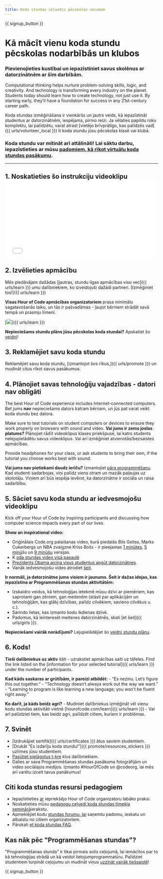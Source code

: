 ```yaml
---
title: Koda stundas ceļvedis pēcskolas vecumam
---
```


{{ signup_button }}

# Kā mācīt vienu koda stundu pēcskolas nodarbībās un klubos

### Pievienojieties kustībai un iepazīstiniet savus skolēnus ar datorzinātnēm ar šīm darbībām.

Computational thinking helps nurture problem-solving skills, logic, and creativity. And technology is transforming every industry on the planet. Students today should learn how to create technology, not just use it. By starting early, they’ll have a foundation for success in any 21st-century career path.

Koda stundas izmēģināšana ir vienkāršs un jautrs veids, kā iepazīstināt studentus ar datorzinātnēm, iespējams, pirmo reizi. Ja vēlaties papildu roku komplektu, lai palīdzētu, varat atrast [vietējo brīvprātīgo, kas palīdzēs vad]({{ urls/volunteer_local }}) īt koda stundu jūsu pēcskolas klasē vai klubā.

### Koda stundu var mitināt arī attālināti! Lai sāktu darbu, iepazīstieties ar mūsu [padomiem, kā rīkot virtuālu koda stundas pasākumu](https://hourofcode.com/us/how-to/virtual).

* * *

## 1. Noskatieties šo instrukciju videoklipu <iframe width="500" height="255" src="//www.youtube.com/embed/SrnvvWDm73k" frameborder="0" allowfullscreen></iframe> 

## 2. Izvēlieties apmācību

Mēs piedāvājam dažādas [jautras, stundu ilgas apmācības visu vec]({{ urls/learn }}) umu dalībniekiem, ko izveidojuši dažādi partneri. [Izmēģiniet tos!]({{ urls/learn }})

**Visas Hour of Code apmācības organizatoriem** prasa minimālu sagatavošanās laiku, un tās ir pašvadāmas - ļaujot bērniem strādāt savā tempā un prasmju līmenī.

[![](/images/fit-700/tutorials.png)]({{ urls/learn }})

**Nepieciešams stundu plāns jūsu pēcskolas koda stundai?** Apskatiet šo [veidni](/files/AfterschoolEducatorLessonPlanOutline.docx)!

## 3. Reklamējiet savu koda stundu

Reklamējiet savu koda stundu, [izmantojot šos rīkus,]({{ urls/promote }}) un mudināt citus rīkot savus pasākumus.

## 4. Plānojiet savas tehnoloģiju vajadzības - datori nav obligāti

The best Hour of Code experience includes Internet-connected computers. Bet jums **nav** nepieciešams dators katram bērnam, un jūs pat varat veikt koda stundu bez datora.

Make sure to test tutorials on student computers or devices to ensure they work properly on browsers with sound and video. **Vai jums ir zems joslas platums?** Plānojiet rādīt videoklipus klases priekšpusē, lai katrs students nelejupielādētu savus videoklipus. Vai arī izmēģiniet atvienotās/bezsaistes apmācības.

Provide headphones for your class, or ask students to bring their own, if the tutorial you choose works best with sound.

**Vai jums nav pietiekami daudz ierīču?** Izmantojiet [pāra programmēšanu](https://www.youtube.com/watch?v=vgkahOzFH2Q). Kad studenti sadarbojas, viņi palīdz viens otram un mazāk paļaujas uz skolotāju. Viņiem arī būs iespēja ievērot, ka datorzinātne ir sociāla un raisa sadarbību.

## 5. Sāciet savu koda stundu ar iedvesmojošu videoklipu

Kick off your Hour of Code by inspiring participants and discussing how computer science impacts every part of our lives.

**Show an inspirational video:**

- Oriģinālais Code.org palaišanas video, kurā piedalās Bils Geitss, Marks Cukerbergs un NBA zvaigzne Kriss Bošs - ir pieejamas [1 minūtes](https://www.youtube.com/watch?v=qYZF6oIZtfc), [5 minū](https://www.youtube.com/watch?v=nKIu9yen5nc)šu un [9 minūšu](https://www.youtube.com/watch?v=dU1xS07N-FA) versijas.
- K [oda stundas video visā pasaulē](https://www.youtube.com/watch?v=KsOIlDT145A)
- [Prezidents Obama aicina visus studentus apgūt datorzinātnes](https://www.youtube.com/watch?v=6XvmhE1J9PY).
- Vairāk iedvesmojošu video atrodiet [šeit](https://www.youtube.com/playlist?list=PLzdnOPI1iJNfpD8i4Sx7U0y2MccnrNZuP).

**Ir normāli, ja datorzinātne jums visiem ir jaunums. Šeit ir dažas idejas, kas iepazīstina ar Programmēšanas stundas aktivitātēm:**

- Izskaidro veidus, kā tehnoloģijas ietekmē mūsu dzīvi ar piemēriem, kas saprotami gan zēniem, gan meitenēm (stāsti par aplikācijām un tehnoloģijām, kas glābj dzīvības, palīdz cilvēkiem, savieno cilvēkus u. c.).
- Sarindo lietas, kas izmanto kodu ikdienas dzīvē.
- Padomus, kā ieinteresēt meitenes datorzinātnēs, skati [et šeit]({{ urls/girls }}).

**Nepieciešami vairāk norādījumi?** Lejupielādējiet šo [veidni stundu plānu](/files/AfterschoolEducatorLessonPlanOutline.docx).

## 6. Kods!

**Tieši dalībniekus uz aktiv** itāti - uzrakstiet apmācības saiti uz tāfeles. Find the link listed on the [information for your selected tutorial]({{ urls/learn }}) under the number of participants.

**Kad kāds saskaras ar grūtībām, ir pareizi atbildēt:** - “Es nezinu. Let’s figure this out together.” - “Technology doesn’t always work out the way we want.” - “Learning to program is like learning a new language; you won’t be fluent right away.”

**Ko darīt, ja kāds beidz agri?** - Mudiniet dalībniekus izmēģināt vēl vienu kodu stundas aktivitāti vietnē [hourofcode.com/learn]({{ urls/learn }}) - Vai arī palūdziet tiem, kas beidz agri, palīdzēt citiem, kuriem ir problēmas.

## 7. Svinēt

- [Izdrukājiet sertifik]({{ urls/certificates }}) ātus saviem studentiem.
- [Drukāt “Es izdarīju koda stundu!”]({{ promote/resources_stickers }}) uzlīmes jūsu studentiem.
- [Pasūtiet pielāgotus t-kre](https://www.amazon.com/stores/Code/page/8557B2A6-EBF2-4C9F-95C5-C3256FBA0220?ref_=ast_bln) klus dalībniekiem.
- Dalies ar sava Programmēšanas stundas pasākuma fotogrāfijām un video sociālajos medijos. Izmanto #HourOfCode un @codeorg, lai mēs arī varētu izcelt tavus panākumus!

## Citi koda stundas resursi pedagogiem

- Iepazīstieties [ar](http://www.slideshare.net/TeachCode/hour-of-code-best-practices-for-successful-educators-51273466) iepriekšējo Hour of Code organizatoru labāko praksi.
- Noskatieties mūsu [pedagogu ceļvedi koda stundas tīmekļa seminārā](https://youtu.be/EJeMeSW2-Mw)ierakstu.
- Apmeklējiet kodu [stundas forumu, lai](http://forum.code.org/c/plc/hour-of-code) saņemtu padomu, ieskatu un atbalstu no citiem organizatoriem.
- Pārskati [et koda stundas FAQ](https://support.code.org/hc/en-us/categories/200147083-Hour-of-Code).

## Kas nāk pēc "Programmēšanas stundas"?

"Programmēšanas stunda" ir tikai pirmais solis ceļojumā, lai iemācītos par to kā tehnoloģijas strādā un kā veidot lietojumprogrammatūru. Palīdziet studentiem turpināt ceļojumu un mudināt viņus [uzzināt vairāk tiešsaistē](/beyond)!

{{ signup_button }}